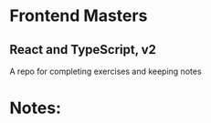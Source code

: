 # Frontend Masters
## React and TypeScript, v2

A repo for completing exercises and keeping notes

# Notes:
